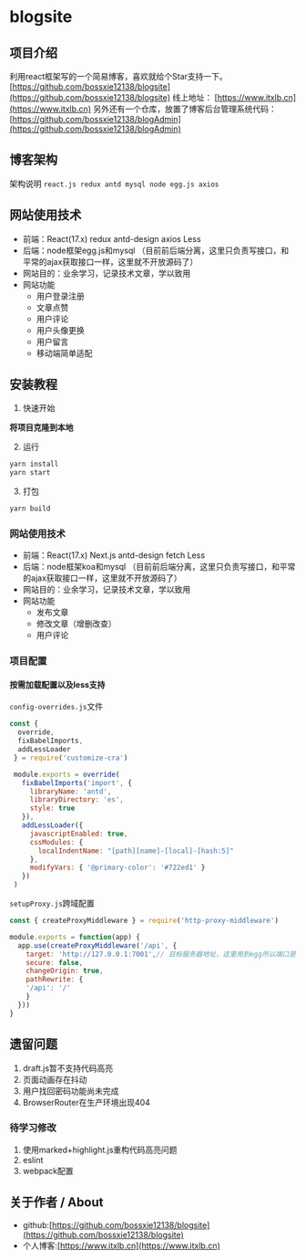 # blogsite

## 项目介绍
利用react框架写的一个简易博客，喜欢就给个Star支持一下。
[https://github.com/bossxie12138/blogsite](https://github.com/bossxie12138/blogsite)
线上地址： [https://www.itxlb.cn](https://www.itxlb.cn)
另外还有一个仓库，放置了博客后台管理系统代码：[https://github.com/bossxie12138/blogAdmin](https://github.com/bossxie12138/blogAdmin)

## 博客架构
架构说明
`react.js redux antd mysql node egg.js axios `

## 网站使用技术

- 前端：React(17.x) redux antd-design axios Less
- 后端：node框架egg.js和mysql （目前前后端分离，这里只负责写接口，和平常的ajax获取接口一样，这里就不开放源码了）
- 网站目的：业余学习，记录技术文章，学以致用
- 网站功能
    - 用户登录注册
    - 文章点赞
    - 用户评论
    - 用户头像更换
    - 用户留言
    - 移动端简单适配

## 安装教程

1. 快速开始

**将项目克隆到本地**


2. 运行
```bash
yarn install
yarn start
```
3. 打包
```bash
yarn build
```



### 网站使用技术

- 前端：React(17.x) Next.js antd-design fetch Less
- 后端：node框架koa和mysql （目前前后端分离，这里只负责写接口，和平常的ajax获取接口一样，这里就不开放源码了）
- 网站目的：业余学习，记录技术文章，学以致用
- 网站功能
    - 发布文章
    - 修改文章（增删改查）
    - 用户评论

### 项目配置

#### 按需加载配置以及less支持
`config-overrides.js`文件

```js
const { 
  override,
  fixBabelImports,
  addLessLoader
 } = require('customize-cra')

 module.exports = override(
   fixBabelImports('import', {
     libraryName: 'antd',
     libraryDirectory: 'es',
     style: true
   }),
   addLessLoader({
     javascriptEnabled: true,
     cssModules: {
       localIndentName: "[path][name]-[local]-[hash:5]"
     },
     modifyVars: { '@primary-color': '#722ed1' }
   })
 )

```
`setupProxy.js`跨域配置
```js
const { createProxyMiddleware } = require('http-proxy-middleware')

module.exports = function(app) {
  app.use(createProxyMiddleware('/api', { 
    target: 'http://127.0.0.1:7001',// 目标服务器地址，这里用到egg所以端口是7001
    secure: false,
    changeOrigin: true,
    pathRewrite: {
    '/api': '/'
    }
  }))
}

```



## 遗留问题

1. draft.js暂不支持代码高亮
2. 页面动画存在抖动
3. 用户找回密码功能尚未完成
4. BrowserRouter在生产环境出现404


### 待学习修改
1. 使用marked+highlight.js重构代码高亮问题
2. eslint
3. webpack配置

## 关于作者 / About

- github:[https://github.com/bossxie12138/blogsite](https://github.com/bossxie12138/blogsite)
- 个人博客:[https://www.itxlb.cn](https://www.itxlb.cn)
